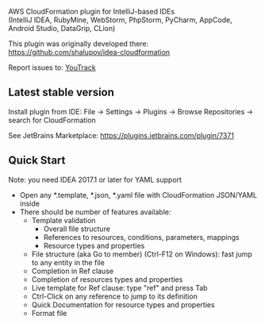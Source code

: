 AWS CloudFormation plugin for IntelliJ-based IDEs  
(IntelliJ IDEA, RubyMine, WebStorm, PhpStorm, PyCharm, AppCode, Android Studio, DataGrip, CLion)

This plugin was originally developed there: https://github.com/shalupov/idea-cloudformation

Report issues to: [YouTrack](https://youtrack.jetbrains.com/issues/IDEA?q=%23%7BLang.%20CloudFormation%7D%20)

Latest stable version
---------------------

Install plugin from IDE: File -> Settings -> Plugins -> Browse Repositories -> search for CloudFormation

See JetBrains Marketplace:
https://plugins.jetbrains.com/plugin/7371

Quick Start
-----------

Note: you need IDEA 2017.1 or later for YAML support

* Open any *.template, *.json, *.yaml file with CloudFormation JSON/YAML inside
* There should be number of features available:
  * Template validation
    * Overall file structure
    * References to resources, conditions, parameters, mappings
    * Resource types and properties
  * File structure (aka Go to member) (Ctrl-F12 on Windows): fast jump to any entity in the file
  * Completion in Ref clause
  * Completion of resources types and properties
  * Live template for Ref clause: type "ref" and press Tab
  * Ctrl-Click on any reference to jump to its definition
  * Quick Documentation for resource types and properties
  * Format file

